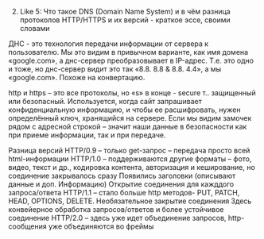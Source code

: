 2. Like 5: 
Что такое DNS (Domain Name System) и в чём разница протоколов HTTP/HTTPS и их версий - краткое эссе, своими словами

ДНС - это технология передачи информации от сервера к пользователю. Мы это видим в привычном варианте, как имя домена «google.com», а днс-сервер преобразовывает в IP-адрес. Т.е. это одно и тоже, но днс-сервер видит это так «8.8. 8.8 & 8.8. 4.4», а мы «google.com».  Похоже на конвертацию. 

http и https – это все протоколы, но «s» в конце -  secure т.. защищенный или безопасный. Используется, когда сайт запрашивает конфиденциальную информацию, и чтобы ее расшифровать, нужен определённый ключ, хранящийся на сервере. Если мы видим замочек рядом с адресной строкой – значит наши данные в безопасности как при приеме информации, так и при передаче.

Разница версий
HTTP/0.9 – только get-запрос – передача просто всей html-информации
HTTP/1.0 – поддерживаются другие форматы – фото, видео, текст и др., кодировка контента, авторизация и кеширование, но соединение закрывалось сразу 
Появились заголовки (описывают данные и доп. Информацию) 
Открытие соединения для кажддого запроса/ответа
HTTP/1.1 – стало больше http методов- PUT, PATCH, HEAD, OPTIONS, DELETE. 
Необязательное закрытие соединения 
Здесь конвейерное обработка запросов/ответов и более устойчивое соединение 
HTTP/2.0 – здесь уже идет объединение запросов, http-сообщения уже объединяются во фреймы 
